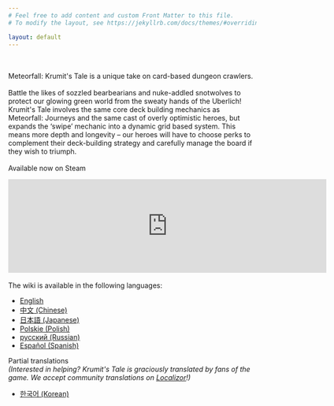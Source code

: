 ```yaml
---
# Feel free to add content and custom Front Matter to this file.
# To modify the layout, see https://jekyllrb.com/docs/themes/#overriding-theme-defaults

layout: default
---
```

<br /><br />
Meteorfall: Krumit's Tale is a unique take on card-based dungeon crawlers.
<br /><br />
Battle the likes of sozzled bearbearians and nuke-addled snotwolves to protect our glowing green world from the sweaty hands of the Uberlich! Krumit's Tale involves the same core deck building mechanics as Meteorfall: Journeys and the same cast of overly optimistic heroes, but expands the ‘swipe’ mechanic into a dynamic grid based system. This means more depth and longevity – our heroes will have to choose perks to complement their deck-building strategy and carefully manage the board if they wish to triumph.
<br /><br />
Available now on Steam
<iframe src="https://store.steampowered.com/widget/1073320/" frameborder="0" width="646" height="190"></iframe>
<br /><br />
The wiki is available in the following languages:
<ul>
<li><a href = 'en'>English</a></li>
<li><a href = 'zh_cn'>中文 (Chinese)</a></li>
<li><a href = 'jp_jp'>日本語 (Japanese)</a></li>
<li><a href = 'pl_pl'>Polskie (Polish)</a></li>
<li><a href = 'ru_ru'>русский (Russian)</a></li>
<li><a href = 'es_es'>Español (Spanish)</a></li>
</ul>
Partial translations<br /> 
<i>(Interested in helping? Krumit's Tale is graciously translated by fans of the game. We accept community translations on <a href = 'https://www.localizor.com/'>Localizor</a>!)</i>
<ul>
<li><a href = 'ko_kr'>한국어 (Korean)</a></li>
</ul>